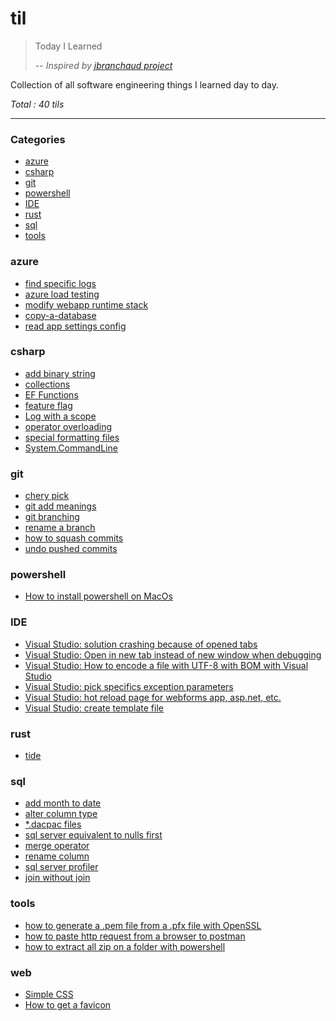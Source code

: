 # til

> Today I Learned
>
> -- <cite>Inspired by [jbranchaud project](https://github.com/jbranchaud/til)</cite>

Collection of all software engineering things I learned day to day.

_Total : 40 tils_

---

### Categories

- [azure](#azure)
- [csharp](#csharp)
- [git](#git)
- [powershell](#powershell)
- [IDE](#IDE)
- [rust](#rust)
- [sql](#sql)
- [tools](#tools)

### azure

- [find specific logs](azure/KQL/find-specific-logs.md)
- [azure load testing](azure/azure-load-testing.md)
- [modify webapp runtime stack](azure/modify-webapp-runtime-stack.md)
- [copy-a-database](azure/copy-a-database.md)
- [read app settings config](azure/read-app-settings-configurations.md)

### csharp

- [add binary string](csharp/add-binary-string.md)
- [collections](csharp/collections.md)
- [EF Functions](csharp/ef-functions.md)
- [feature flag](csharp/feature-flag.md)
- [Log with a scope](csharp/logging-scope.md)
- [operator overloading](csharp/operator-overload.md)
- [special formatting files](csharp/special-formatting-files.md)
- [System.CommandLine](csharp/system-command-line.md)

### git

- [chery pick](git/cherry-pick.md)
- [git add meanings](git/git-add-meanings.md)
- [git branching](./git/git-branching.md)
- [rename a branch](git/rename-a-branch.md)
- [how to squash commits](git/squashing-commits.md)
- [undo pushed commits](git/undo-pushed-commits.md)

### powershell

- [How to install powershell on MacOs](powershell/install-on-macos.mdx)

### IDE

- [Visual Studio: solution crashing because of opened tabs](IDE/visual-studio/solution-crashing-because-opened-tabs.md)
- [Visual Studio: Open in new tab instead of new window when debugging](IDE/visual-studio/debug-new-tab.md)
- [Visual Studio: How to encode a file with UTF-8 with BOM with Visual Studio](IDE/visual-studio/encode-with-utf8-with-bom.md)
- [Visual Studio: pick specifics exception parameters](IDE/visual-studio/pick-specifics-exception-parameters.md)
- [Visual Studio: hot reload page for webforms app, asp.net, etc.](IDE/visual-studio/hot-reload-page.md)
- [Visual Studio: create template file](IDE/visual-studio/create-template-file.md)

### rust

- [tide](rust/libraries/tide.md)

### sql

- [add month to date](sql/t-sql/add-month-to-date.md)
- [alter column type](sql/t-sql/alter-column-type.md)
- [\*.dacpac files](sql/t-sql/dacpac-files.md)
- [sql server equivalent to nulls first](sql/t-sql/equivalent-to-nulls-first.md)
- [merge operator](sql/t-sql/merge-operator.md)
- [rename column](sql/t-sql/rename-column.md)
- [sql server profiler](sql/t-sql/sql-server-profiler.md)
- [join without join](sql/join-without-join.md)

### tools

- [how to generate a .pem file from a .pfx file with OpenSSL](tools/openssl/pfx-to-pem.md)
- [how to paste http request from a browser to postman](tools/postman/how-to-paste-request-from-browser.md)
- [how to extract all zip on a folder with powershell](./tools/powershell/extract-all-zip-on-folder.md)

### web

- [Simple CSS](web/css/simple-css.md)
- [How to get a favicon](web/tips/get-favicon.md)
